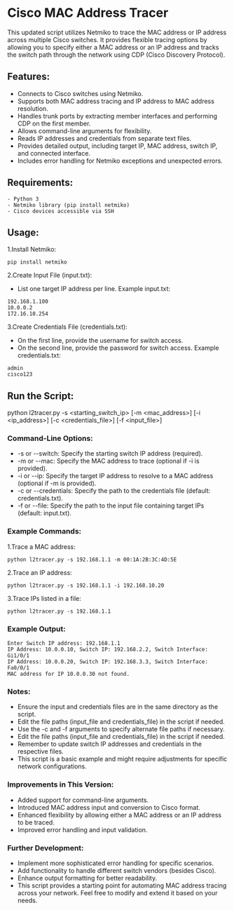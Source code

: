 # Cisco MAC Address Tracer
This updated script utilizes Netmiko to trace the MAC address or IP address across multiple Cisco switches. It provides flexible tracing options by allowing you to specify either a MAC address or an IP address and tracks the switch path through the network using CDP (Cisco Discovery Protocol).

## Features:

- Connects to Cisco switches using Netmiko.
- Supports both MAC address tracing and IP address to MAC address resolution.
- Handles trunk ports by extracting member interfaces and performing CDP on the first member.
- Allows command-line arguments for flexibility.
- Reads IP addresses and credentials from separate text files.
- Provides detailed output, including target IP, MAC address, switch IP, and connected interface.
- Includes error handling for Netmiko exceptions and unexpected errors.

## Requirements:
```
- Python 3
- Netmiko library (pip install netmiko)
- Cisco devices accessible via SSH
```
## Usage:

1.Install Netmiko:
```
pip install netmiko
```
2.Create Input File (input.txt):
- List one target IP address per line.
Example input.txt:
```
192.168.1.100
10.0.0.2
172.16.10.254
```
3.Create Credentials File (credentials.txt):
- On the first line, provide the username for switch access.
- On the second line, provide the password for switch access.
Example credentials.txt:
```
admin
cisco123
```
## Run the Script:
python l2tracer.py -s <starting_switch_ip> [-m <mac_address>] [-i <ip_address>] [-c <credentials_file>] [-f <input_file>]

### Command-Line Options:

- -s or --switch: Specify the starting switch IP address (required).
- -m or --mac: Specify the MAC address to trace (optional if -i is provided).
- -i or --ip: Specify the target IP address to resolve to a MAC address (optional if -m is provided).
- -c or --credentials: Specify the path to the credentials file (default: credentials.txt).
- -f or --file: Specify the path to the input file containing target IPs (default: input.txt).

### Example Commands:
1.Trace a MAC address:
```
python l2tracer.py -s 192.168.1.1 -m 00:1A:2B:3C:4D:5E
```
2.Trace an IP address:
```
python l2tracer.py -s 192.168.1.1 -i 192.168.10.20
```
3.Trace IPs listed in a file:
```
python l2tracer.py -s 192.168.1.1
```

### Example Output:
```
Enter Switch IP address: 192.168.1.1
IP Address: 10.0.0.10, Switch IP: 192.168.2.2, Switch Interface: Gi1/0/1
IP Address: 10.0.0.20, Switch IP: 192.168.3.3, Switch Interface: Fa0/0/1
MAC address for IP 10.0.0.30 not found.
```
### Notes:

- Ensure the input and credentials files are in the same directory as the script.
- Edit the file paths (input_file and credentials_file) in the script if needed.
- Use the -c and -f arguments to specify alternate file paths if necessary.
- Edit the file paths (input_file and credentials_file) in the script if needed.
- Remember to update switch IP addresses and credentials in the respective files.
- This script is a basic example and might require adjustments for specific network configurations.
### Improvements in This Version:

- Added support for command-line arguments.
- Introduced MAC address input and conversion to Cisco format.
- Enhanced flexibility by allowing either a MAC address or an IP address to be traced.
- Improved error handling and input validation.

### Further Development:

- Implement more sophisticated error handling for specific scenarios.
- Add functionality to handle different switch vendors (besides Cisco).
- Enhance output formatting for better readability.
- This script provides a starting point for automating MAC address tracing across your network. Feel free to modify and extend it based on your needs.
